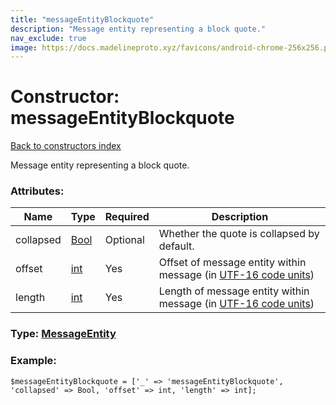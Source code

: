 ```yaml
---
title: "messageEntityBlockquote"
description: "Message entity representing a block quote."
nav_exclude: true
image: https://docs.madelineproto.xyz/favicons/android-chrome-256x256.png
---
```

# Constructor: messageEntityBlockquote  
[Back to constructors index](/API_docs/constructors/index.html)



Message entity representing a block quote.

### Attributes:

| Name     |    Type       | Required | Description |
|----------|---------------|----------|-------------|
|collapsed|[Bool](/API_docs/types/Bool.html) | Optional|Whether the quote is collapsed by default.|
|offset|[int](/API_docs/types/int.html) | Yes|Offset of message entity within message (in [UTF-16 code units](https://core.telegram.org/api/entities#entity-length))|
|length|[int](/API_docs/types/int.html) | Yes|Length of message entity within message (in [UTF-16 code units](https://core.telegram.org/api/entities#entity-length))|



### Type: [MessageEntity](/API_docs/types/MessageEntity.html)


### Example:

```
$messageEntityBlockquote = ['_' => 'messageEntityBlockquote', 'collapsed' => Bool, 'offset' => int, 'length' => int];
```  
